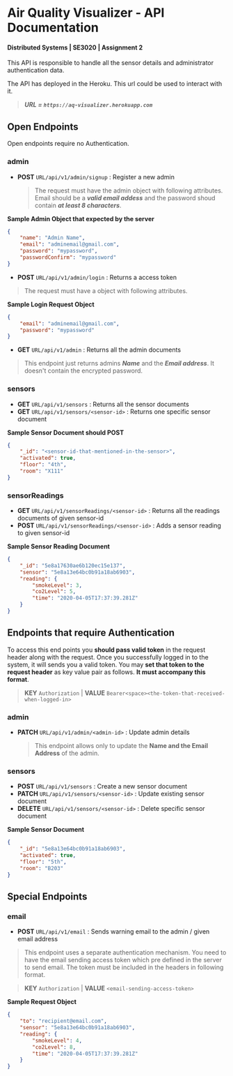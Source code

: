 # Air Quality Visualizer - API Documentation

#### Distributed Systems | SE3020 | Assignment 2

This API is responsible to handle all the sensor details and administrator authentication data.

The API has deployed in the Heroku. This url could be used to interact with it.

> **_URL = `https://aq-visualizer.herokuapp.com`_**

## Open Endpoints

Open endpoints require no Authentication.

### admin

-   **POST** `URL/api/v1/admin/signup` : Register a new admin
    > The request must have the admin object with following attributes. Email should be a **_valid email addess_** and the password shoud contain **_at least 8 characters_**.

**Sample Admin Object that expected by the server**

```json
{
	"name": "Admin Name",
	"email": "adminemail@gmail.com",
	"password": "mypassword",
	"passwordConfirm": "mypassword"
}
```

-   **POST** `URL/api/v1/admin/login` : Returns a access token

> The request must have a object with following attributes.

**Sample Login Request Object**

```json
{
	"email": "adminemail@gmail.com",
	"password": "mypassword"
}
```

-   **GET** `URL/api/v1/admin` : Returns all the admin documents

> This endpoint just returns admins **_Name_** and the **_Email address_**. It doesn't contain the encrypted password.

### sensors

-   **GET** `URL/api/v1/sensors` : Returns all the sensor documents
-   **GET** `URL/api/v1/sensors/<sensor-id>` : Returns one specific sensor document

**Sample Sensor Document should POST**

```json
{
	"_id": "<sensor-id-that-mentioned-in-the-sensor>",
	"activated": true,
	"floor": "4th",
	"room": "X111"
}
```

### sensorReadings

-   **GET** `URL/api/v1/sensorReadings/<sensor-id>` : Returns all the readings documents of given sensor-id
-   **POST** `URL/api/v1/sensorReadings/<sensor-id>` : Adds a sensor reading to given sensor-id

**Sample Sensor Reading Document**

```json
{
	"_id": "5e8a17630ae6b120ec15e137",
	"sensor": "5e8a13e64bc0b91a18ab6903",
	"reading": {
		"smokeLevel": 3,
		"co2Level": 5,
		"time": "2020-04-05T17:37:39.281Z"
	}
}
```

## Endpoints that require Authentication

To access this end points you **should pass valid token** in the request header along with the request. Once you successfully logged in to the system, it will sends you a valid token. You may **set that token to the request header** as key value pair as follows. **It must accompany this format**.

> **KEY** `Authorization` | **VALUE** `Bearer<space><the-token-that-received-when-logged-in>`

### admin

-   **PATCH** `URL/api/v1/admin/<admin-id>` : Update admin details
    > This endpoint allows only to update the **Name and the Email Address** of the admin.

### sensors

-   **POST** `URL/api/v1/sensors` : Create a new sensor document
-   **PATCH** `URL/api/v1/sensors/<sensor-id>` : Update existing sensor document
-   **DELETE** `URL/api/v1/sensors/<sensor-id>` : Delete specific sensor document

**Sample Sensor Document**

```json
{
	"_id": "5e8a13e64bc0b91a18ab6903",
	"activated": true,
	"floor": "5th",
	"room": "B203"
}
```

## Special Endpoints

### email

-   **POST** `URL/api/v1/email` : Sends warning email to the admin / given email address

> This endpoint uses a separate authentication mechanism. You need to have the email sending access token which pre defined in the server to send email. The token must be included in the headers in following format.

> **KEY** `Authorization` | **VALUE** `<email-sending-access-token>`

**Sample Request Object**

```json
{
	"to": "recipient@email.com",
	"sensor": "5e8a13e64bc0b91a18ab6903",
	"reading": {
		"smokeLevel": 4,
		"co2Level": 8,
		"time": "2020-04-05T17:37:39.281Z"
	}
}
```
